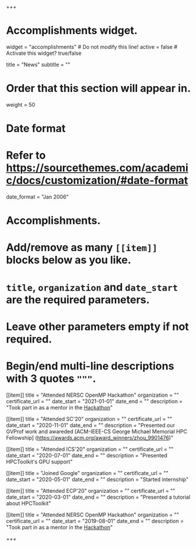 +++
# Accomplishments widget.
widget = "accomplishments"  # Do not modify this line!
active = false  # Activate this widget? true/false

title = "News"
subtitle = ""

# Order that this section will appear in.
weight = 50

# Date format
#   Refer to https://sourcethemes.com/academic/docs/customization/#date-format
date_format = "Jan 2006"

# Accomplishments.
#   Add/remove as many `[[item]]` blocks below as you like.
#   `title`, `organization` and `date_start` are the required parameters.
#   Leave other parameters empty if not required.
#   Begin/end multi-line descriptions with 3 quotes `"""`.

[[item]]
  title = "Attended NERSC OpenMP Hackathon"
  organization = ""
  certificate_url = ""
  date_start = "2021-01-01"
  date_end = ""
  description = "Took part in as a mentor in the [Hackathon](https://sites.google.com/view/ecpomphackjan2021/home)"

[[item]]
  title = "Attended SC'20"
  organization = ""
  certificate_url = ""
  date_start = "2020-11-01"
  date_end = ""
  description = "Presented our GVProf work and awareded [ACM-IEEE-CS George Michael Memorial HPC Fellowship] (https://awards.acm.org/award_winners/zhou_9901476)"

[[item]]
  title = "Attended ICS'20"
  organization = ""
  certificate_url = ""
  date_start = "2020-07-01"
  date_end = ""
  description = "Presented HPCToolkit's GPU support"
  
[[item]]
  title = "Joined Google"
  organization = ""
  certificate_url = ""
  date_start = "2020-05-01"
  date_end = ""
  description = "Started internship"

[[item]]
  title = "Attended ECP'20"
  organization = ""
  certificate_url = ""
  date_start = "2020-03-01"
  date_end = ""
  description = "Presented a tutorial about HPCToolkit"

[[item]]
  title = "Attended NERSC OpenMP Hackathon"
  organization = ""
  certificate_url = ""
  date_start = "2019-08-01"
  date_end = ""
  description = "Took part in as a mentor in the [Hackathon](https://www.nersc.gov/users/training/events/ecp-nersc-openmp-hackathon-aug2019/)"

+++
